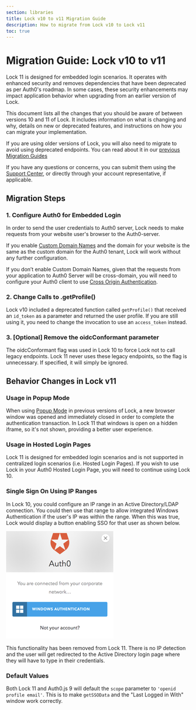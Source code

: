 ```yaml
---
section: libraries
title: Lock v10 to v11 Migration Guide
description: How to migrate from Lock v10 to Lock v11
toc: true
---
```

# Migration Guide: Lock v10 to v11

Lock 11 is designed for embedded login scenarios. It operates with enhanced security and removes dependencies that have been deprecated as per Auth0's roadmap. In some cases, these security enhancements may impact application behavior when upgrading from an earlier version of Lock. 

This document lists all the changes that you should be aware of between versions 10 and 11 of Lock. It includes information on what is changing and why, details on new or deprecated features, and instructions on how you can migrate your implementation.

If you are using older versions of Lock, you will also need to migrate to avoid using deprecated endpoints. You can read about it in our [previous Migration Guides](/libraries/lock/v10/migration-guide)

If you have any questions or concerns, you can submit them using the [Support Center](${env.DOMAIN_URL_SUPPORT}), or directly through your account representative, if applicable. 

## Migration Steps

### 1. Configure Auth0 for Embedded Login

In order to send the user credentials to Auth0 server, Lock needs to make requests from your website user's browser to the Auth0-server. 

If you enable [Custom Domain Names](/custom-domains) and the domain for your website is the same as the custom domain for the Auth0 tenant, Lock will work without any further configuration.

If you don’t enable Custom Domain Names, given that the requests from your application to Auth0 Server will be cross-domain, you will need to configure your Auth0 client to use [Cross Origin Authentication](/cross-origin-authentication). 

### 2. Change Calls to .getProfile()

Lock v10 included a deprecated function called `getProfile()` that received an `id_token` as a parameter and returned the user profile. If you are still using it, you need to change the invocation to use an `access_token` instead.

### 3. [Optional] Remove the oidcConformant parameter

The oidcConformant flag was used in Lock 10 to force Lock not to call legacy endpoints. Lock 11 never uses these legacy endpoints, so the flag is unnecessary. If specified, it will simply be ignored.

## Behavior Changes in Lock v11

### Usage in Popup Mode

When using [Popup Mode](libraries/lock/v11/authentication-modes#popup-mode) in previous versions of Lock, a new browser window was opened and immediately closed in order to complete the authentication transaction. In Lock 11 that windows is open on a hidden iframe, so it's not shown, providing a better user experience. 

### Usage in Hosted Login Pages

Lock 11 is designed for embedded login scenarios and is not supported in centralized login scenarios (i.e. Hosted Login Pages). If you wish to use Lock in your Auth0 Hosted Login Page, you will need to continue using Lock 10.

### Single Sign On Using IP Ranges

In Lock 10, you could configure an IP range in an Active Directory/LDAP connection. You could then use that range to allow integrated Windows Authentication if the user's IP was within the range. When this was true, Lock would display a button enabling SSO for that user as shown below.

![SSO With Lock 10 and Windows IP Ranges](/media/articles/libraries/lock/lock-11-windows-authentication.png)

This functionality has been removed from Lock 11. There is no IP detection and the user will get redirected to the Active Directory login page where they will have to type in their credentials.

### Default Values

Both Lock 11 and Auth0.js 9 will default the `scope` parameter to `'openid profile email'`. This is to make `getSSOData` and the "Last Logged in With" window work correctly.
